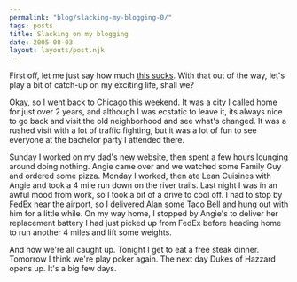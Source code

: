 ```yaml
---
permalink: "blog/slacking-my-blogging-0/"
tags: posts
title: Slacking on my blogging
date: 2005-08-03
layout: layouts/post.njk
---
```


First off, let me just say how much [this sucks][1]. With that out of the way, let's play a bit of catch-up on my exciting life, shall we? 

Okay, so I went back to Chicago this weekend. It was a city I called home for just over 2 years, and although I was ecstatic to leave it, its always nice to go back and visit the old neighborhood and see what's changed. It was a rushed visit with a lot of traffic fighting, but it was a lot of fun to see everyone at the bachelor party I attended there. 

Sunday I worked on my dad's new website, then spent a few hours lounging around doing nothing. Angie came over and we watched some Family Guy and ordered some pizza. Monday I worked, then ate Lean Cuisines with Angie and took a 4 mile run down on the river trails. Last night I was in an awful mood from work, so I took a bit of a drive to cool off. I had to stop by FedEx near the airport, so I delivered Alan some Taco Bell and hung out with him for a little while. On my way home, I stopped by Angie's to deliver her replacement battery I had just picked up from FedEx before heading home to run another 4 miles and lift some weights. 

And now we're all caught up. Tonight I get to eat a free steak dinner. Tomorrow I think we're play poker again. The next day Dukes of Hazzard opens up. It's a big few days.

 [1]: http://www.tim.cx/mob/big.php?img=51&pg=1